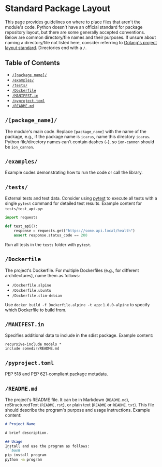 # Standard Package Layout
This page provides guidelines on where to place files that aren't the module's code. Python doesn't have an official standard for package repository layout, but there are some generally accepted conventions.
Below are common directory/file names and their purposes. If unsure about naming a directory/file not listed here, consider referring to [Golang's project layout standard](https://github.com/golang-standards/project-layout). Directories end with a `/`.

## Table of Contents
- [`/[package_name]/`](#package_name)
- [`/examples/`](#examples)
- [`/tests/`](#tests)
- [`/Dockerfile`](#dockerfile)
- [`/MANIFEST.in`](#manifestin)
- [`/pyproject.toml`](#pyprojecttoml)
- [`/README.md`](#readmemd)

## `/[package_name]/`
The module's main code. Replace `[package_name]` with the name of the package, e.g., if the package name is `icarus`, name this directory `icarus`. Python file/directory names can't contain dashes (`-`), so `ion-cannon` should be `ion_cannon`.

## `/examples/`
Example codes demonstrating how to run the code or call the library.

## `/tests/`
External tests and test data. Consider using [pytest](https://docs.pytest.org/en/7.0.x/) to execute all tests with a single `pytest` command for detailed test results. Example content for `tests/test_api.py`:
```python
import requests

def test_api():
    response = requests.get("https://some.api.local/health")
    assert response.status_code == 200
```

Run all tests in the `tests` folder with `pytest`.

## `/Dockerfile`
The project's Dockerfile. For multiple Dockerfiles (e.g., for different architectures), name them as follows:
- `/Dockerfile.alpine`
- `/Dockerfile.ubuntu`
- `/Dockerfile.slim-debian`

Use `docker build -f Dockerfile.alpine -t app:1.0.0-alpine` to specify which Dockerfile to build from.

## `/MANIFEST.in`
Specifies additional data to include in the sdist package. Example content:
```text
recursive-include models *
include somedir/README.md
```

## `/pyproject.toml`
PEP 518 and PEP 621-compliant package metadata.

## `/README.md`
The project's README file. It can be in Markdown (`README.md`), reStructuredText (`README.rst`), or plain text (`README` or `README.txt`).
This file should describe the program's purpose and usage instructions.
Example content:
```markdown
# Project Name

A brief description.

## Usage
Install and use the program as follows:
```bash
pip install program
python -m program
```
